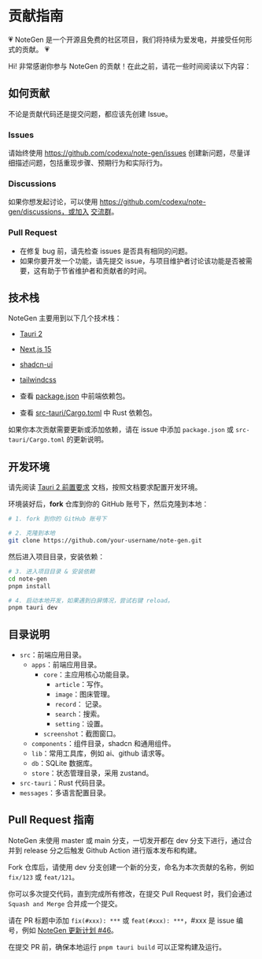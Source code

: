 # 贡献指南

💗 NoteGen 是一个开源且免费的社区项目，我们将持续为爱发电，并接受任何形式的贡献。 💗

Hi! 非常感谢你参与 NoteGen 的贡献！在此之前，请花一些时间阅读以下内容：

## 如何贡献

不论是贡献代码还是提交问题，都应该先创建 Issue。

### Issues

请始终使用 https://github.com/codexu/note-gen/issues 创建新问题，尽量详细描述问题，包括重现步骤、预期行为和实际行为。

### Discussions

如果你想发起讨论，可以使用 https://github.com/codexu/note-gen/discussions，或加入 [交流群](https://github.com/codexu/note-gen/discussions/110)。

### Pull Request

- 在修复 bug 前，请先检查 issues 是否具有相同的问题。
- 如果你要开发一个功能，请先提交 issue，与项目维护者讨论该功能是否被需要，这有助于节省维护者和贡献者的时间。

## 技术栈

NoteGen 主要用到以下几个技术栈：

- [Tauri 2](https://v2.tauri.app/)
- [Next.js 15](https://nextjs.org/)
- [shadcn-ui](https://ui.shadcn.com/)
- [tailwindcss](https://tailwindcss.com/)
  
- 查看 [package.json](https://github.com/codexu/note-gen/blob/dev/package.json) 中前端依赖包。
- 查看 [src-tauri/Cargo.toml](https://github.com/codexu/note-gen/blob/dev/src-tauri/Cargo.toml) 中 Rust 依赖包。

如果你本次贡献需要更新或添加依赖，请在 issue 中添加 `package.json` 或 `src-tauri/Cargo.toml` 的更新说明。

## 开发环境

请先阅读 [Tauri 2 前置要求](https://v2.tauri.app/zh-cn/start/prerequisites/) 文档，按照文档要求配置开发环境。

环境装好后，**fork** 仓库到你的 GitHub 账号下，然后克隆到本地：

```bash
# 1. fork 到你的 GitHub 账号下

# 2. 克隆到本地
git clone https://github.com/your-username/note-gen.git
```

然后进入项目目录，安装依赖：

```bash
# 3. 进入项目目录 & 安装依赖
cd note-gen
pnpm install

# 4. 启动本地开发，如果遇到白屏情况，尝试右键 reload。
pnpm tauri dev
```

## 目录说明

- `src`：前端应用目录。
  - `apps`：前端应用目录。
    - `core`：主应用核心功能目录。
      - `article`：写作。
      - `image`：图床管理。
      - `record`： 记录。
      - `search`：搜索。
      - `setting`：设置。
    - `screenshot`：截图窗口。
  - `components`：组件目录，shadcn 和通用组件。
  - `lib`：常用工具库，例如 ai、github 请求等。
  - `db`：SQLite 数据库。
  - `store`：状态管理目录，采用 zustand。
- `src-tauri`：Rust 代码目录。
- `messages`：多语言配置目录。

## Pull Request 指南

NoteGen 未使用 master 或 main 分支，一切发开都在 dev 分支下进行，通过合并到 release 分之后触发 Github Action 进行版本发布和构建。

Fork 仓库后，请使用 dev 分支创建一个新的分支，命名为本次贡献的名称，例如 `fix/123` 或 `feat/121`。

你可以多次提交代码，直到完成所有修改，在提交 Pull Request 时，我们会通过 `Squash and Merge`  合并成一个提交。

请在 PR 标题中添加 `fix(#xxx): ***` 或 `feat(#xxx): ***`，#xxx 是 issue 编号，例如 [NoteGen 更新计划 #46](https://github.com/codexu/note-gen/issues/46)。

在提交 PR 前，确保本地运行 `pnpm tauri build` 可以正常构建及运行。